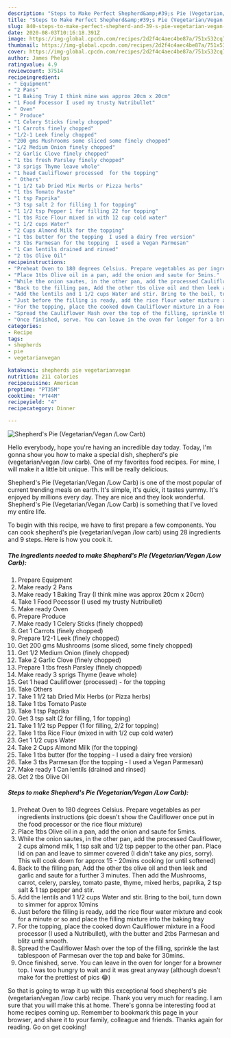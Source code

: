 ```yaml
---
description: "Steps to Make Perfect Shepherd&amp;#39;s Pie (Vegetarian/Vegan /Low Carb)"
title: "Steps to Make Perfect Shepherd&amp;#39;s Pie (Vegetarian/Vegan /Low Carb)"
slug: 840-steps-to-make-perfect-shepherd-and-39-s-pie-vegetarian-vegan-low-carb
date: 2020-08-03T10:16:18.391Z
image: https://img-global.cpcdn.com/recipes/2d2f4c4aec4be87a/751x532cq70/shepherds-pie-vegetarianvegan-low-carb-recipe-main-photo.jpg
thumbnail: https://img-global.cpcdn.com/recipes/2d2f4c4aec4be87a/751x532cq70/shepherds-pie-vegetarianvegan-low-carb-recipe-main-photo.jpg
cover: https://img-global.cpcdn.com/recipes/2d2f4c4aec4be87a/751x532cq70/shepherds-pie-vegetarianvegan-low-carb-recipe-main-photo.jpg
author: James Phelps
ratingvalue: 4.9
reviewcount: 37514
recipeingredient:
- " Equipment"
- "2 Pans"
- "1 Baking Tray I think mine was approx 20cm x 20cm"
- "1 Food Pocessor I used my trusty Nutribullet"
- " Oven"
- " Produce"
- "1 Celery Sticks finely chopped"
- "1 Carrots finely chopped"
- "1/2-1 Leek finely chopped"
- "200 gms Mushrooms some sliced some finely chopped"
- "1/2 Medium Onion finely chopped"
- "2 Garlic Clove finely chopped"
- "1 tbs fresh Parsley finely chopped"
- "3 sprigs Thyme leave whole"
- "1 head Cauliflower processed  for the topping"
- " Others"
- "1 1/2 tab Dried Mix Herbs or Pizza herbs"
- "1 tbs Tomato Paste"
- "1 tsp Paprika"
- "3 tsp salt 2 for filling 1 for topping"
- "1 1/2 tsp Pepper 1 for filling 22 for topping"
- "1 tbs Rice Flour mixed in with 12 cup cold water"
- "1 1/2 cups Water"
- "2 Cups Almond Milk for the topping"
- "1 tbs butter for the topping  I used a dairy free version"
- "3 tbs Parmesan for the topping  I used a Vegan Parmesan"
- "1 Can lentils drained and rinsed"
- "2 tbs Olive Oil"
recipeinstructions:
- "Preheat Oven to 180 degrees Celsius. Prepare vegetables as per ingredients instructions (pic doesn&#39;t show the Cauliflower once put in the food processor or the rice flour mixture)"
- "Place 1tbs Olive oil in a pan, add the onion and saute for 5mins."
- "While the onion sautes, in the other pan, add the processed Cauliflower, 2 cups almond milk, 1 tsp salt and 1/2 tsp pepper to the other pan. Place lid on pan and leave to simmer covered (I didn&#39;t take any pics, sorry). This will cook down for approx 15 - 20mins cooking (or until softened)"
- "Back to the filling pan, Add the other tbs olive oil and then leek and garlic and saute for a further 3 minutes. Then add the Mushrooms, carrot, celery, parsley, tomato paste, thyme, mixed herbs, paprika, 2 tsp salt &amp; 1 tsp pepper and stir."
- "Add the lentils and 1 1/2 cups Water and stir. Bring to the boil, turn down to simmer for approx 10mins"
- "Just before the filling is ready, add the rice flour water mixture and cook for a minute or so and place the filling mixture into the baking tray"
- "For the topping, place the cooked down Cauliflower mixture in a Food processor (I used a Nutribullet), with the butter and 2tbs Parmesan and blitz until smooth."
- "Spread the Cauliflower Mash over the top of the filling, sprinkle the last tablespoon of Parmesan over the top and bake for 30mins."
- "Once finished, serve. You can leave in the oven for longer for a browner top. I was too hungry to wait and it was great anyway (although doesn&#39;t make for the prettiest of pics 😂)"
categories:
- Recipe
tags:
- shepherds
- pie
- vegetarianvegan

katakunci: shepherds pie vegetarianvegan 
nutrition: 211 calories
recipecuisine: American
preptime: "PT35M"
cooktime: "PT44M"
recipeyield: "4"
recipecategory: Dinner

---
```



![Shepherd&#39;s Pie (Vegetarian/Vegan /Low Carb)](https://img-global.cpcdn.com/recipes/2d2f4c4aec4be87a/751x532cq70/shepherds-pie-vegetarianvegan-low-carb-recipe-main-photo.jpg)

Hello everybody, hope you're having an incredible day today. Today, I'm gonna show you how to make a special dish, shepherd&#39;s pie (vegetarian/vegan /low carb). One of my favorites food recipes. For mine, I will make it a little bit unique. This will be really delicious.



Shepherd&#39;s Pie (Vegetarian/Vegan /Low Carb) is one of the most popular of current trending meals on earth. It's simple, it's quick, it tastes yummy. It's enjoyed by millions every day. They are nice and they look wonderful. Shepherd&#39;s Pie (Vegetarian/Vegan /Low Carb) is something that I've loved my entire life.


To begin with this recipe, we have to first prepare a few components. You can cook shepherd&#39;s pie (vegetarian/vegan /low carb) using 28 ingredients and 9 steps. Here is how you cook it.

<!--inarticleads1-->

##### The ingredients needed to make Shepherd&#39;s Pie (Vegetarian/Vegan /Low Carb):

1. Prepare  Equipment
1. Make ready 2 Pans
1. Make ready 1 Baking Tray (I think mine was approx 20cm x 20cm)
1. Take 1 Food Pocessor (I used my trusty Nutribullet)
1. Make ready  Oven
1. Prepare  Produce
1. Make ready 1 Celery Sticks (finely chopped)
1. Get 1 Carrots (finely chopped)
1. Prepare 1/2-1 Leek (finely chopped)
1. Get 200 gms Mushrooms (some sliced, some finely chopped)
1. Get 1/2 Medium Onion (finely chopped)
1. Take 2 Garlic Clove (finely chopped)
1. Prepare 1 tbs fresh Parsley (finely chopped)
1. Make ready 3 sprigs Thyme (leave whole)
1. Get 1 head Cauliflower (processed) - for the topping
1. Take  Others
1. Take 1 1/2 tab Dried Mix Herbs (or Pizza herbs)
1. Take 1 tbs Tomato Paste
1. Take 1 tsp Paprika
1. Get 3 tsp salt (2 for filling, 1 for topping)
1. Take 1 1/2 tsp Pepper (1 for filling, 2/2 for topping)
1. Take 1 tbs Rice Flour (mixed in with 1/2 cup cold water)
1. Get 1 1/2 cups Water
1. Take 2 Cups Almond Milk (for the topping)
1. Take 1 tbs butter (for the topping - I used a dairy free version)
1. Take 3 tbs Parmesan (for the topping - I used a Vegan Parmesan)
1. Make ready 1 Can lentils (drained and rinsed)
1. Get 2 tbs Olive Oil




<!--inarticleads2-->

##### Steps to make Shepherd&#39;s Pie (Vegetarian/Vegan /Low Carb):

1. Preheat Oven to 180 degrees Celsius. Prepare vegetables as per ingredients instructions (pic doesn&#39;t show the Cauliflower once put in the food processor or the rice flour mixture)
1. Place 1tbs Olive oil in a pan, add the onion and saute for 5mins.
1. While the onion sautes, in the other pan, add the processed Cauliflower, 2 cups almond milk, 1 tsp salt and 1/2 tsp pepper to the other pan. Place lid on pan and leave to simmer covered (I didn&#39;t take any pics, sorry). This will cook down for approx 15 - 20mins cooking (or until softened)
1. Back to the filling pan, Add the other tbs olive oil and then leek and garlic and saute for a further 3 minutes. Then add the Mushrooms, carrot, celery, parsley, tomato paste, thyme, mixed herbs, paprika, 2 tsp salt &amp; 1 tsp pepper and stir.
1. Add the lentils and 1 1/2 cups Water and stir. Bring to the boil, turn down to simmer for approx 10mins
1. Just before the filling is ready, add the rice flour water mixture and cook for a minute or so and place the filling mixture into the baking tray
1. For the topping, place the cooked down Cauliflower mixture in a Food processor (I used a Nutribullet), with the butter and 2tbs Parmesan and blitz until smooth.
1. Spread the Cauliflower Mash over the top of the filling, sprinkle the last tablespoon of Parmesan over the top and bake for 30mins.
1. Once finished, serve. You can leave in the oven for longer for a browner top. I was too hungry to wait and it was great anyway (although doesn&#39;t make for the prettiest of pics 😂)




So that is going to wrap it up with this exceptional food shepherd&#39;s pie (vegetarian/vegan /low carb) recipe. Thank you very much for reading. I am sure that you will make this at home. There's gonna be interesting food at home recipes coming up. Remember to bookmark this page in your browser, and share it to your family, colleague and friends. Thanks again for reading. Go on get cooking!

